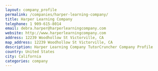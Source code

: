 ```yaml
---
layout: company_profile
permalink: /companies/harper-learning-company/
title: Harper Learning Company
telephone: 1 909-615-8014
email: debra.harper@harperlearningcompany.com
website: http://www.harperlearningcompany.com
address: 12239 Woodhollow St Victorville, CA
map_address: 12239 Woodhollow St Victorville, CA
description: Harper Learning Company TutorCruncher Company Profile
country: United States
city: California
categories: company
---
```



